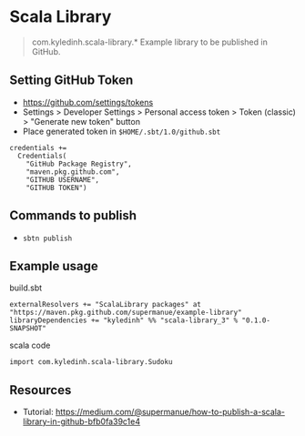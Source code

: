 # Scala Library
> com.kyledinh.scala-library.*
Example library to be published in GitHub.

## Setting GitHub Token
- https://github.com/settings/tokens
- Settings > Developer Settings > Personal access token > Token (classic) > "Generate new token" button 
- Place generated token in `$HOME/.sbt/1.0/github.sbt`
```
credentials += 
  Credentials(
    "GitHub Package Registry",
    "maven.pkg.github.com",
    "GITHUB USERNAME",
    "GITHUB TOKEN")
```

## Commands to publish

- `sbtn publish`

## Example usage

build.sbt
```
externalResolvers += "ScalaLibrary packages" at "https://maven.pkg.github.com/supermanue/example-library"
libraryDependencies += "kyledinh" %% "scala-library_3" % "0.1.0-SNAPSHOT"
```

scala code
```
import com.kyledinh.scala-library.Sudoku 
```

## Resources
- Tutorial: https://medium.com/@supermanue/how-to-publish-a-scala-library-in-github-bfb0fa39c1e4


